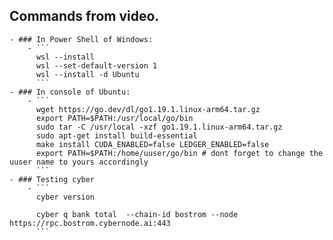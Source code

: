 ## Commands from video.
	- ### In Power Shell of Windows:
		- ```
		  wsl --install
		  wsl --set-default-version 1
		  wsl --install -d Ubuntu
		  ```
	- ### In console of Ubuntu:
		- ```
		  wget https://go.dev/dl/go1.19.1.linux-arm64.tar.gz
		  export PATH=$PATH:/usr/local/go/bin
		  sudo tar -C /usr/local -xzf go1.19.1.linux-arm64.tar.gz
		  sudo apt-get install build-essential
		  make install CUDA_ENABLED=false LEDGER_ENABLED=false
		  export PATH=$PATH:/home/uuser/go/bin # dont forget to change the uuser name to yours accordingly
		  ```
	- ### Testing cyber
		- ```
		  cyber version
		  
		  cyber q bank total  --chain-id bostrom --node https://rpc.bostrom.cybernode.ai:443
		  ```